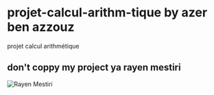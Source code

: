 # projet-calcul-arithm-tique by azer ben azzouz
projet calcul arithmétique
## don't coppy my project ya rayen mestiri
![Rayen Mestiri](https://scontent.ftun6-1.fna.fbcdn.net/v/t1.0-9/22489966_1985952541683576_8218734318301789951_n.jpg?_nc_cat=107&ccb=1-3&_nc_sid=8bfeb9&_nc_ohc=KDXC89agCcoAX8tORDp&_nc_oc=AQlp9vrirMFZaTW15225M2u_SFOi2sl9Bo2wdg2qGuPkqtsnlHaguJ2ViqGiy3RE53g&_nc_ht=scontent.ftun6-1.fna&oh=2354c0fe6e3a232f6fe06f586aa18e24&oe=60835CD1)
